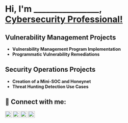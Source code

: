 <h1>Hi, I'm ________________, <a href="https://www.linkedin.com/in/joshmadakor/">Cybersecurity Professional!</a></h1>

<h2>Vulnerability Management Projects</h2>

- <b>Vulnerability Management Program Implementation</b>
- <b>Programmatic Vulnerability Remediations</b>

<h2>Security Operations Projects</h2>

- <b>Creation of a Mini-SOC and Honeynet</b>
- <b>Threat Hunting Detection Use Cases</b>

<h2> 🤳 Connect with me:</h2>

[<img align="left" alt="___________ | YouTube" width="22px" src="https://cdn.jsdelivr.net/npm/simple-icons@v3/icons/youtube.svg" />][youtube]
[<img align="left" alt="___________ | Twitter" width="22px" src="https://cdn.jsdelivr.net/npm/simple-icons@v3/icons/twitter.svg" />][twitter]
[<img align="left" alt="___________ | LinkedIn" width="22px" src="https://cdn.jsdelivr.net/npm/simple-icons@v3/icons/linkedin.svg" />][linkedin]
[<img align="left" alt="___________ | Instagram" width="22px" src="https://cdn.jsdelivr.net/npm/simple-icons@v3/icons/instagram.svg" />][instagram]

[twitter]: https://twitter.com/___________
[youtube]: https://www.youtube.com/c/___________
[instagram]: https://www.instagram.com/___________
[linkedin]: https://linkedin.com/in/___________
